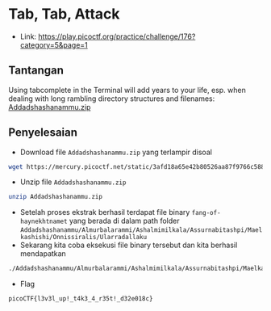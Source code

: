 # Tab, Tab, Attack
- Link: https://play.picoctf.org/practice/challenge/176?category=5&page=1

## Tantangan
Using tabcomplete in the Terminal will add years to your life, esp. when dealing with long rambling directory structures and filenames: [Addadshashanammu.zip](https://mercury.picoctf.net/static/3afd18a65e42b80526aa87f9766c588b/Addadshashanammu.zip)

## Penyelesaian
- Download file `Addadshashanammu.zip` yang terlampir disoal
```sh
wget https://mercury.picoctf.net/static/3afd18a65e42b80526aa87f9766c588b/Addadshashanammu.zip
```


- Unzip file `Addadshashanammu.zip`
```sh
unzip Addadshashanammu.zip
```

- Setelah proses ekstrak berhasil terdapat file binary `fang-of-haynekhtnamet` yang berada di dalam path folder `Addadshashanammu/Almurbalarammi/Ashalmimilkala/Assurnabitashpi/Maelkashishi/Onnissiralis/Ularradallaku`
- Sekarang kita coba eksekusi file binary tersebut dan kita berhasil mendapatkan
```sh
./Addadshashanammu/Almurbalarammi/Ashalmimilkala/Assurnabitashpi/Maelkashishi/Onnissiralis/Ularradallaku/fang-of-haynekhtnamet
```


- Flag
```sh
picoCTF{l3v3l_up!_t4k3_4_r35t!_d32e018c}
```